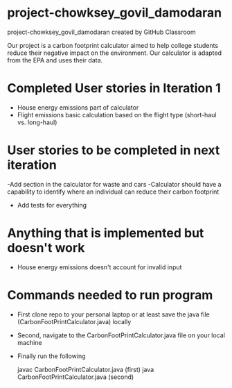 # project-chowksey_govil_damodaran
project-chowksey_govil_damodaran created by GitHub Classroom

Our project is a carbon footprint calculator aimed to help college students reduce their negative impact on the environment. Our calculator is adapted from the EPA and uses their data.


# Completed User stories in Iteration 1
- House energy emissions part of calculator
- Flight emissions basic calculation based on the flight type (short-haul vs. long-haul)

# User stories to be completed in next iteration
-Add section in the calculator for waste and cars
-Calculator should have a capability to identify where an individual can reduce their carbon footprint
- Add tests for everything

# Anything that is implemented but doesn't work
- House energy emissions doesn't account for invalid input

# Commands needed to run program
- First clone repo to your personal laptop or at least save the java file (CarbonFootPrintCalculator.java) locally
- Second, navigate to the CarbonFootPrintCalculator.java file on your local machine
- Finally run the following

  javac CarbonFootPrintCalculator.java (first)
  java CarbonFootPrintCalculator.java  (second)

